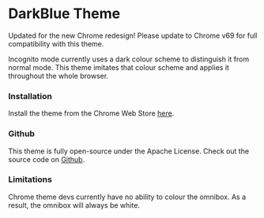 # DarkBlue Theme

Updated for the new Chrome redesign! Please update to Chrome v69 for full compatibility with this theme. 

Incognito mode currently uses a dark colour scheme to distinguish it from normal mode. This theme imitates that colour scheme and applies it throughout the whole browser.

### Installation
Install the theme from the Chrome Web Store [here](https://chrome.google.com/webstore/detail/material-incognito-dark-t/ahifcnpnjgbadkjdhagpfjfkmlapfoel).

### Github
This theme is fully open-source under the Apache License. Check out the source code on [Github](https://github.com/netdrg/Chrome-Theme-DarkBlue/).

### Limitations
Chrome theme devs currently have no ability to colour the omnibox. As a result, the omnibox will always be white.
